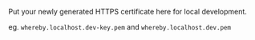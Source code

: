 Put your newly generated HTTPS certificate here for local development.

eg. `whereby.localhost.dev-key.pem` and `whereby.localhost.dev.pem`
